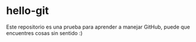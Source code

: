 # hello-git
Este repositorio es una prueba para aprender a manejar GitHub, puede que encuentres cosas sin sentido :)
